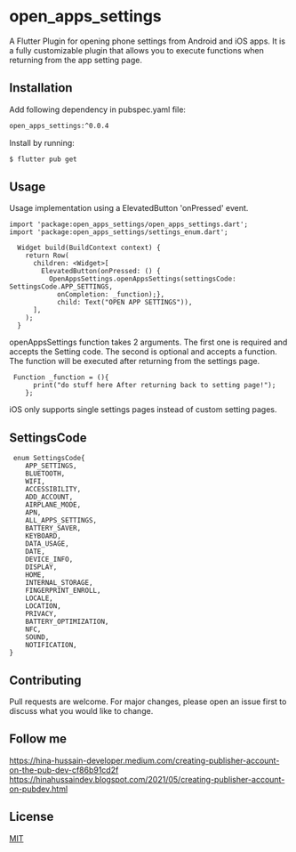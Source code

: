 # open_apps_settings

A Flutter Plugin for opening phone settings from Android and iOS apps. It is a fully customizable plugin that allows you to execute functions when returning from the app setting page.
## Installation

Add following dependency in pubspec.yaml file:

```bash
open_apps_settings:^0.0.4
```
Install by running:

```bash
$ flutter pub get 
```

## Usage
Usage implementation using a ElevatedButton 'onPressed' event.

```
import 'package:open_apps_settings/open_apps_settings.dart';
import 'package:open_apps_settings/settings_enum.dart';

  Widget build(BuildContext context) {
    return Row(
      children: <Widget>[
        ElevatedButton(onPressed: () {
          OpenAppsSettings.openAppsSettings(settingsCode: SettingsCode.APP_SETTINGS,
            onCompletion: _function);},
            child: Text("OPEN APP SETTINGS")),
      ],
    );
  }
```
openAppsSettings function takes 2 arguments. The first one is required and accepts the Setting code. The second is optional and accepts a function. The function will be executed after returning from the settings page.
```
 Function _function = (){
      print("do stuff here After returning back to setting page!");
    };
```
iOS only supports single settings pages instead of custom setting pages.
## SettingsCode
```
 enum SettingsCode{
    APP_SETTINGS,
    BLUETOOTH,
    WIFI,
    ACCESSIBILITY,
    ADD_ACCOUNT,
    AIRPLANE_MODE,
    APN,
    ALL_APPS_SETTINGS,
    BATTERY_SAVER,
    KEYBOARD,
    DATA_USAGE,
    DATE,
    DEVICE_INFO,
    DISPLAY,
    HOME,
    INTERNAL_STORAGE,
    FINGERPRINT_ENROLL,
    LOCALE,
    LOCATION,
    PRIVACY,
    BATTERY_OPTIMIZATION,
    NFC,
    SOUND,
    NOTIFICATION,
}
```

## Contributing
Pull requests are welcome. For major changes, please open an issue first to discuss what you would like to change.

## Follow me
https://hina-hussain-developer.medium.com/creating-publisher-account-on-the-pub-dev-cf86b91cd2f
https://hinahussaindev.blogspot.com/2021/05/creating-publisher-account-on-pubdev.html
## License
[MIT](https://choosealicense.com/licenses/mit/)



